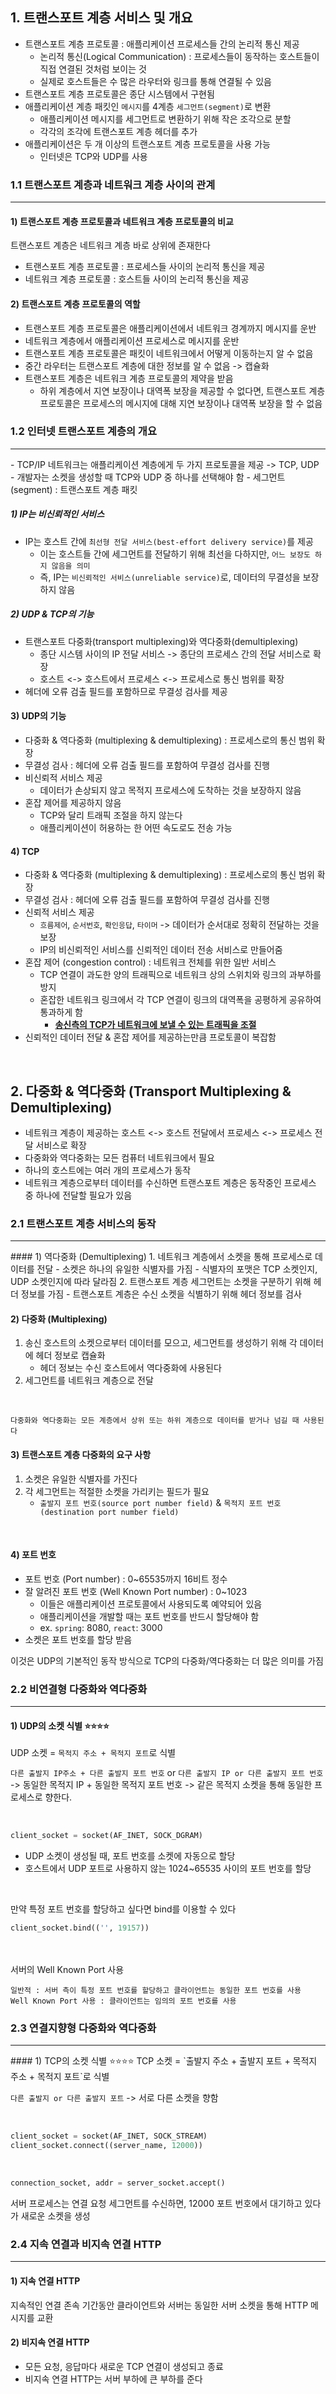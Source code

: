 ## 1. 트랜스포트 계층 서비스 및 개요

- 트랜스포트 계층 프로토콜 : 애플리케이션 프로세스들 간의 논리적 통신 제공
    - 논리적 통신(Logical Communication) : 프로세스들이 동작하는 호스트들이 직접 연결된 것처럼 보이는 것
    - 실제로 호스트들은 수 많은 라우터와 링크를 통해 연결될 수 있음
- 트랜스포트 계층 프로토콜은 종단 시스템에서 구현됨
- 애플리케이션 계층 패킷인 `메시지`를 4계층 `세그먼트(segment)`로 변환
    - 애플리케이션 메시지를 세그먼트로 변환하기 위해 작은 조각으로 분할
    - 각각의 조각에 트랜스포트 계층 헤더를 추가
- 애플리케이션은 두 개 이상의 트랜스포트 계층 프로토콜을 사용 가능
    - 인터넷은 TCP와 UDP를 사용

### 1.1 트랜스포트 계층과 네트워크 계층 사이의 관계

<hr>

#### 1) 트랜스포트 계층 프로토콜과 네트워크 계층 프로토콜의 비교
트랜스포트 계층은 네트워크 계층 바로 상위에 존재한다
- 트랜스포트 계층 프로토콜 : 프로세스들 사이의 논리적 통신을 제공
- 네트워크 계층 프로토콜 : 호스트들 사이의 논리적 통신을 제공

#### 2) 트랜스포트 계층 프로토콜의 역할
- 트랜스포트 계층 프로토콜은 애플리케이션에서 네트워크 경계까지 메시지를 운반
- 네트워크 계층에서 애플리케이션 프로세스로 메시지를 운반
- 트랜스포트 계층 프로토콜은 패킷이 네트워크에서 어떻게 이동하는지 알 수 없음
- 중간 라우터는 트랜스포트 계층에 대한 정보를 알 수 없음 -> 캡슐화
- 트랜스포트 계층은 네트워크 계층 프로토콜의 제약을 받음
    - 하위 계층에서 지연 보장이나 대역폭 보장을 제공할 수 없다면, 트랜스포트 계층 프로토콜은 프로세스의 메시지에 대해 지연 보장이나 대역폭 보장을 할 수 없음

### 1.2 인터넷 트랜스포트 계층의 개요
<hr>
- TCP/IP 네트워크는 애플리케이션 계층에게 두 가지 프로토콜을 제공 -> TCP, UDP
    - 개발자는 소켓을 생성할 때 TCP와 UDP 중 하나를 선택해야 함
- 세그먼트(segment) : 트랜스포트 계층 패킷

##### 1) IP는 비신뢰적인 서비스
- IP는 호스트 간에 `최선형 전달 서비스(best-effort delivery service)`를 제공
    - 이는 호스트들 간에 세그먼트를 전달하기 위해 최선을 다하지만, `어느 보장도 하지 않음을 의미`
    - 즉, IP는 `비신뢰적인 서비스(unreliable service)`로, 데이터의 무결성을 보장하지 않음

##### 2) UDP & TCP의 기능
- 트랜스포트 다중화(transport multiplexing)와 역다중화(demultiplexing)
    - 종단 시스템 사이의 IP 전달 서비스 -> 종단의 프로세스 간의 전달 서비스로 확장
    - 호스트 <-> 호스트에서 프로세스 <-> 프로세스로 통신 범위를 확장
- 헤더에 오류 검출 필드를 포함하므로 무결성 검사를 제공

#### 3) UDP의 기능
- 다중화 & 역다중화 (multiplexing & demultiplexing) : 프로세스로의 통신 범위 확장
- 무결성 검사 : 헤더에 오류 검출 필드를 포함하여 무결성 검사를 진행
- 비신뢰적 서비스 제공
    - 데이터가 손상되지 않고 목적지 프로세스에 도착하는 것을 보장하지 않음
- 혼잡 제어를 제공하지 않음
    - TCP와 달리 트래픽 조절을 하지 않는다
    - 애플리케이션이 허용하는 한 어떤 속도로도 전송 가능

#### 4) TCP
- 다중화 & 역다중화 (multiplexing & demultiplexing) : 프로세스로의 통신 범위 확장
- 무결성 검사 : 헤더에 오류 검출 필드를 포함하여 무결성 검사를 진행
- 신뢰적 서비스 제공
    - `흐름제어`, `순서번호`, `확인응답`, `타이머` -> 데이터가 순서대로 정확히 전달하는 것을 보장
    - IP의 비신뢰적인 서비스를 신뢰적인 데이터 전송 서비스로 만들어줌
- 혼잡 제어 (congestion control) : 네트워크 전체를 위한 일반 서비스
    - TCP 연결이 과도한 양의 트래픽으로 네트워크 상의 스위치와 링크의 과부하를 방지
    - 혼잡한 네트워크 링크에서 각 TCP 연결이 링크의 대역폭을 공평하게 공유하여 통과하게 함
        - <b><u>송신측의 TCP가 네트워크에 보낼 수 있는 트래픽을 조절</u></b>
- 신뢰적인 데이터 전달 & 혼잡 제어를 제공하는만큼 프로토콜이 복잡함

<br>

## 2. 다중화 & 역다중화 (Transport Multiplexing & Demultiplexing)
- 네트워크 계층이 제공하는 호스트 <-> 호스트 전달에서 프로세스 <-> 프로세스 전달 서비스로 확장
- 다중화와 역다중화는 모든 컴퓨터 네트워크에서 필요
- 하나의 호스트에는 여러 개의 프로세스가 동작
- 네트워크 계층으로부터 데이터를 수신하면 트랜스포트 계층은 동작중인 프로세스 중 하나에 전달할 필요가 있음

### 2.1 트랜스포트 계층 서비스의 동작
<hr>
#### 1) 역다중화 (Demultiplexing)
1. 네트워크 계층에서 소켓을 통해 프로세스로 데이터를 전달
    - 소켓은 하나의 유일한 식별자를 가짐
    - 식별자의 포맷은 TCP 소켓인지, UDP 소켓인지에 따라 달라짐
2. 트랜스포트 계층 세그먼트는 소켓을 구분하기 위해 헤더 정보를 가짐
    - 트랜스포트 계층은 수신 소켓을 식별하기 위해 헤더 정보를 검사

#### 2) 다중화 (Multiplexing)
1. 송신 호스트의 소켓으로부터 데이터를 모으고, 세그먼트를 생성하기 위해 각 데이터에 헤더 정보로 캡슐화
    - 헤더 정보는 수신 호스트에서 역다중화에 사용된다
2. 세그먼트를 네트워크 계층으로 전달

<br>

```
다중화와 역다중화는 모든 계층에서 상위 또는 하위 계층으로 데이터를 받거나 넘길 때 사용된다
```

#### 3) 트랜스포트 계층 다중화의 요구 사항
1. 소켓은 유일한 식별자를 가진다
2. 각 세그먼트는 적절한 소켓을 가리키는 필드가 필요
    - `출발지 포트 번호(source port number field)` & `목적지 포트 번호(destination port number field)`

<br>

#### 4) 포트 번호
- 포트 번호 (Port number) : 0~65535까지 16비트 정수
- 잘 알려진 포트 번호 (Well Known Port number) : 0~1023
    - 이들은 애플리케이션 프로토콜에서 사용되도록 예약되어 있음
    - 애플리케이션을 개발할 때는 포트 번호를 반드시 할당해야 함
    - ex. `spring`: 8080, `react`: 3000
- 소켓은 포트 번호를 할당 받음

이것은 UDP의 기본적인 동작 방식으로 TCP의 다중화/역다중화는 더 많은 의미를 가짐

### 2.2 비연결형 다중화와 역다중화

<hr>

#### 1) UDP의 소켓 식별 ⭐️⭐️⭐️⭐️
UDP 소켓 = `목적지 주소 + 목적지 포트`로 식별

`다른 출발지 IP주소 + 다른 출발지 포트 번호` or `다른 출발지 IP or 다른 출발지 포트 번호` -> 동일한 목적지 IP + 동일한 목적지 포트 번호 -> 같은 목적지 소켓을 통해 동일한 프로세스로 향한다.

<br>

```python
client_socket = socket(AF_INET, SOCK_DGRAM)
```
- UDP 소켓이 생성될 때, 포트 번호를 소켓에 자동으로 할당
- 호스트에서 UDP 포트로 사용하지 않는 1024~65535 사이의 포트 번호를 할당

<br>

만약 특정 포트 번호를 할당하고 싶다면 bind를 이용할 수 있다
```python
client_socket.bind(('', 19157))
```

<br><br>
서버의 Well Known Port 사용

```
일반적 : 서버 측이 특정 포트 번호를 할당하고 클라이언트는 동일한 포트 번호를 사용
Well Known Port 사용 : 클라이언트는 임의의 포트 번호를 사용
```

### 2.3 연결지향형 다중화와 역다중화
<hr>
#### 1) TCP의 소켓 식별 ⭐️⭐️⭐️⭐️
TCP 소켓 = `출발지 주소 + 출발지 포트 + 목적지 주소 + 목적지 포트`로 식별

`다른 출발지 or 다른 출발지 포트` -> 서로 다른 소켓을 향함

<br>

```python
client_socket = socket(AF_INET, SOCK_STREAM)
client_socket.connect((server_name, 12000))
```

<br>

```python
connection_socket, addr = server_socket.accept()
```
서버 프로세스는 연결 요청 세그먼트를 수신하면, 12000 포트 번호에서 대기하고 있다가 새로운 소켓을 생성

### 2.4 지속 연결과 비지속 연결 HTTP

<hr>

#### 1) 지속 연결 HTTP
지속적인 연결 존속 기간동안 클라이언트와 서버는 동일한 서버 소켓을 통해 HTTP 메시지를 교환

#### 2) 비지속 연결 HTTP
- 모든 요청, 응답마다 새로운 TCP 연결이 생성되고 종료
- 비지속 연결 HTTP는 서버 부하에 큰 부하를 준다